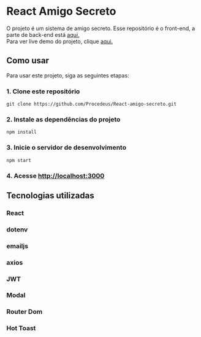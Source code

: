 # React Amigo Secreto
O projeto é um sistema de amigo secreto.
Esse repositório é o front-end, a parte de back-end está [aqui.](https://github.com/Procedeus/Api-amigo-secreto)<br>
Para ver live demo do projeto, clique [aqui.](https://react-amigo-secreto.netlify.app/login)

## Como usar
Para usar este projeto, siga as seguintes etapas:


### 1. Clone este repositório
`git clone https://github.com/Procedeus/React-amigo-secreto.git`

### 2. Instale as dependências do projeto
`npm install`

### 3. Inicie o servidor de desenvolvimento
`npm start`

### 4. Acesse [http://localhost:3000](http://localhost:3000)

## Tecnologias utilizadas
### React
### dotenv
### emailjs
### axios
### JWT
### Modal
### Router Dom
### Hot Toast
